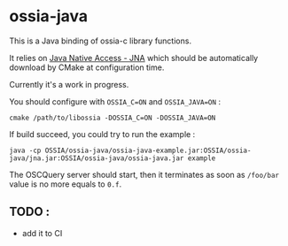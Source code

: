 # ossia-java

This is a Java binding of ossia-c library functions.

It relies on [Java Native Access - JNA](https://github.com/java-native-access/) which should be automatically download by CMake at configuration time.

Currently it's a work in progress.

You should configure with `OSSIA_C=ON` and `OSSIA_JAVA=ON` :

    cmake /path/to/libossia -DOSSIA_C=ON -DOSSIA_JAVA=ON

If build succeed, you could try to run the example :

    java -cp OSSIA/ossia-java/ossia-java-example.jar:OSSIA/ossia-java/jna.jar:OSSIA/ossia-java/ossia-java.jar example

The OSCQuery server should start, then it terminates as soon as `/foo/bar` value is no more equals to `0.f`.

## TODO :
- add it to CI
